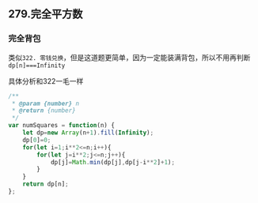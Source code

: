 ## 279.完全平方数

### 完全背包

类似`322. 零钱兑换`，但是这道题更简单，因为一定能装满背包，所以不用再判断`dp[n]===Infinity`

具体分析和322一毛一样

```javascript
/**
 * @param {number} n
 * @return {number}
 */
var numSquares = function(n) {
    let dp=new Array(n+1).fill(Infinity);
    dp[0]=0;
    for(let i=1;i**2<=n;i++){
        for(let j=i**2;j<=n;j++){
            dp[j]=Math.min(dp[j],dp[j-i**2]+1);
        }
    }
    return dp[n];
};
```

